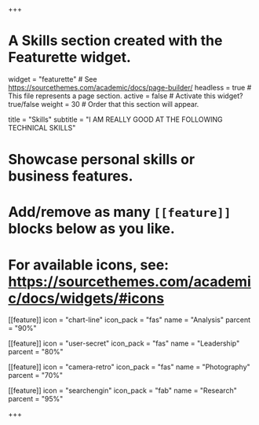 +++
# A Skills section created with the Featurette widget.
widget = "featurette"  # See https://sourcethemes.com/academic/docs/page-builder/
headless = true  # This file represents a page section.
active = false # Activate this widget? true/false
weight = 30  # Order that this section will appear.

title = "Skills"
subtitle = "I AM REALLY GOOD AT THE FOLLOWING TECHNICAL SKILLS"

# Showcase personal skills or business features.
# 
# Add/remove as many `[[feature]]` blocks below as you like.
# 
# For available icons, see: https://sourcethemes.com/academic/docs/widgets/#icons

[[feature]]
  icon = "chart-line"
  icon_pack = "fas"
  name = "Analysis"
  parcent = "90%"

[[feature]]
  icon = "user-secret"
  icon_pack = "fas"
  name = "Leadership"
  parcent = "80%"  

[[feature]]
  icon = "camera-retro"
  icon_pack = "fas"
  name = "Photography"
  parcent = "70%"

[[feature]]
  icon = "searchengin"
  icon_pack = "fab"
  name = "Research"
  parcent = "95%"

+++
